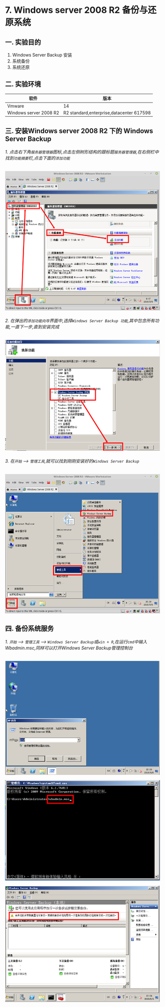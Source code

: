 # 7. Windows server 2008 R2 备份与还原系统

## 一. 实验目的
1. Windows Server Backup 安装
2. 系统备份
3. 系统还原

## 二. 实验环境

|软件|版本|
|----|----|
|Vmware| 14 |
|Windows server 2008 R2|R2 standard,enterprise,datacenter 617598|

## 三. 安装Windows server 2008 R2 下的 Windows Server Backup

###### 1. 点击右下角`服务器管理器`图标,点击左侧树形结构的跟标题`服务器管理器`,在右侧栏中找到`功能摘要`栏,点击下面的`添加功能`

![](/windows/win2008R2/base/image/backup-1.png)

###### 2. 在弹出的`添加功能向导`界面中,选择`Windows Server Backup 功能`,其中包含所有功能,一直下一步,直到安装完成

![](/windows/win2008R2/base/image/backup-2.png)

###### 3. 在`开始` --> `管理工具`,就可以找到刚刚安装好的`Windows Server Backup`

![](/windows/win2008R2/base/image/backup-3.png)

## 四. 备份系统服务

###### 1. `开始` --> `管理工具` --> `Windows Server Backup`或`win + R`,在运行`cmd`中输入Wbadmin.msc,同样可以打开Windows Server Backup管理控制台

![](/windows/win2008R2/base/image/backup-4.png)

![](/windows/win2008R2/base/image/backup-5.png)

![](/windows/win2008R2/base/image/backup-6.png)






